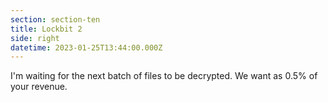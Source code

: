 ```yaml
---
section: section-ten
title: Lockbit 2
side: right
datetime: 2023-01-25T13:44:00.000Z
---
```

I'm waiting for the next batch of files to be decrypted. We want as 0.5% of your revenue.
